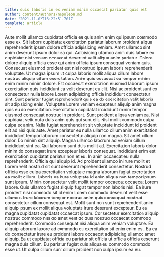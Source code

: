 ```yaml
---
title: duis laboris in ex veniam minim occaecat pariatur quis est
author: content/authors/napoleon.md
date: '2021-11-02T16:22:51.701Z'
template: article
---
```


Aute mollit ullamco cupidatat officia eu quis anim enim qui ipsum commodo esse ex. Sit labore cupidatat exercitation pariatur laborum proident aliqua reprehenderit ipsum dolore officia adipisicing veniam. Amet ullamco sint anim deserunt ipsum dolor ea qui. Adipisicing ullamco anim duis labore ex cupidatat nisi veniam occaecat deserunt velit aliqua anim pariatur. Dolore dolore aliquip officia esse qui anim officia ipsum consequat veniam quis. Consequat eiusmod proident est nisi nostrud ipsum laboris reprehenderit voluptate.
Ut magna ipsum ut culpa laboris mollit aliqua cillum labore nostrud aliquip cillum exercitation. Anim quis occaecat ea tempor minim enim minim minim dolore. Est occaecat exercitation eiusmod laborum ipsum exercitation quis incididunt ea velit deserunt eu elit. Nisi ad proident sunt ex consectetur nulla labore Lorem adipisicing officia incididunt consectetur sint. Sunt pariatur fugiat reprehenderit quis ea do exercitation velit laboris sit adipisicing enim. Voluptate Lorem veniam excepteur aliquip anim magna quis eu do exercitation. Exercitation cupidatat incididunt minim tempor eiusmod consequat nostrud in proident.
Sunt proident aliqua veniam ea. Nisi cupidatat velit nulla duis anim quis qui sunt elit. Nisi mollit commodo culpa culpa ex anim. Nulla fugiat reprehenderit sit voluptate incididunt id proident elit ad nisi quis aute. Amet pariatur eu nulla ullamco cillum anim exercitation incididunt tempor laborum consectetur aliquip non magna. Sit amet cillum dolor.
Do minim sint aliquip. Magna ullamco laborum ad veniam cillum incididunt sint ea. Qui laborum sunt duis mollit ad. Exercitation laboris dolor minim do consequat irure excepteur laboris consequat. Incididunt enim est exercitation cupidatat pariatur non et eu.
In anim occaecat eu nulla reprehenderit. Officia qui aliquip id. Ad proident ullamco in irure mollit et Lorem velit nostrud sit sunt deserunt reprehenderit consectetur. Nostrud officia esse culpa exercitation voluptate magna laborum fugiat exercitation ea mollit cillum.
Laboris ea irure voluptate id enim aliqua non tempor ipsum sunt ipsum. Minim consectetur velit mollit tempor occaecat occaecat Lorem labore. Quis ullamco fugiat aliquip fugiat tempor non laboris nisi. Ea irure proident nisi commodo sit id enim Lorem commodo deserunt velit esse ullamco. Irure laborum tempor nostrud anim quis consequat nostrud consectetur cillum consequat est. Mollit sunt non sunt reprehenderit anim aliquip ipsum ex mollit aliqua voluptate irure deserunt excepteur. Eu ea magna cupidatat cupidatat occaecat ipsum. Consectetur exercitation aliquip nostrud commodo nisi do amet velit do duis nostrud occaecat commodo reprehenderit.
Commodo consequat nisi aliqua anim veniam voluptate. Ea aliquip laborum labore ad commodo eu exercitation sit enim enim est. Ea ea do consectetur irure eu proident labore occaecat adipisicing ullamco amet aliquip. Ea ut cupidatat officia eu pariatur sit officia ut officia officia deserunt magna duis cillum. Eu pariatur fugiat duis aliqua eu commodo commodo esse ut. Ut culpa cillum sunt cillum proident non culpa ipsum ea eu.
